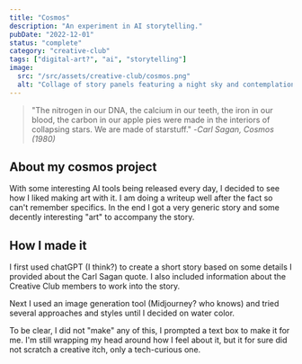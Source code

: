```yaml
---
title: "Cosmos"
description: "An experiment in AI storytelling."
pubDate: "2022-12-01"
status: "complete"
category: "creative-club"
tags: ["digital-art?", "ai", "storytelling"]
image:
  src: "/src/assets/creative-club/cosmos.png"
  alt: "Collage of story panels featuring a night sky and contemplation of the cosmos"
---
```


> "The nitrogen in our DNA, the calcium in our teeth, the iron in our blood, the carbon in our apple pies were made in the interiors of collapsing stars. We are made of starstuff."
> -*Carl Sagan, Cosmos (1980)*

## About my cosmos project

With some interesting AI tools being released every day, I decided to see how I liked making art with it. I am doing a writeup well after the fact so can't remember specifics. In the end I got a very generic story and some decently interesting "art" to accompany the story.

## How I made it

I first used chatGPT (I think?) to create a short story based on some details I provided about the Carl Sagan quote. I also included information about the Creative Club members to work into the story.

Next I used an image generation tool (Midjourney? who knows) and tried several approaches and styles until I decided on water color.

To be clear, I did not "make" any of this, I prompted a text box to make it for me. I'm still wrapping my head around how I feel about it, but it for sure did not scratch a creative itch, only a tech-curious one.

